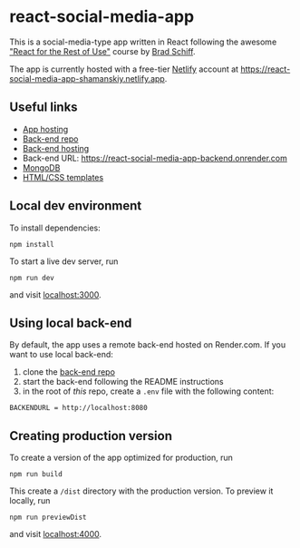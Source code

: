 # react-social-media-app

This is a social-media-type app written in React following the awesome ["React for the Rest of Use"](https://simscale.udemy.com/course/react-for-the-rest-of-us) course by [Brad Schiff](https://simscale.udemy.com/user/bradschiff/).

The app is currently hosted with a free-tier [Netlify](https://netlify.com) account at https://react-social-media-app-shamanskiy.netlify.app.

## Useful links

- [App hosting](https://app.netlify.com/sites/react-social-media-app-shamanskiy/overview)
- [Back-end repo](https://github.com/shamanskiy/react-social-media-app-backend)
- [Back-end hosting](https://dashboard.render.com)
- Back-end URL: https://react-social-media-app-backend.onrender.com
- [MongoDB](https://cloud.mongodb.com)
- [HTML/CSS templates](https://github.com/LearnWebCode/react-course)

## Local dev environment

To install dependencies:

```
npm install
```

To start a live dev server, run

```
npm run dev
```

and visit [localhost:3000](localhost:3000).

## Using local back-end

By default, the app uses a remote back-end hosted on Render.com. If you want to use local back-end:

1. clone the [back-end repo](https://github.com/shamanskiy/react-social-media-app-backend)
2. start the back-end following the README instructions
3. in the root of _this_ repo, create a `.env` file with the following content:

```
BACKENDURL = http://localhost:8080
```

## Creating production version

To create a version of the app optimized for production, run

```
npm run build
```

This create a `/dist` directory with the production version. To preview it locally, run

```
npm run previewDist
```

and visit [localhost:4000](localhost:4000).
